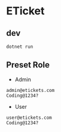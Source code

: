 # ETicket

## dev

```
dotnet run
```

## Preset Role

- Admin  
```
admin@etickets.com  
Coding@1234?  
```

- User  
```
user@etickets.com  
Coding@1234?  
```
